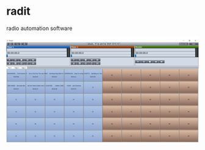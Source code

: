 # radit
radio  automation software

<img src="https://github.com/valgaba21/radit/blob/master/pan.png" alt="Screenshot of a 3D scene in Godot Engine" style="max-width:100%;">





